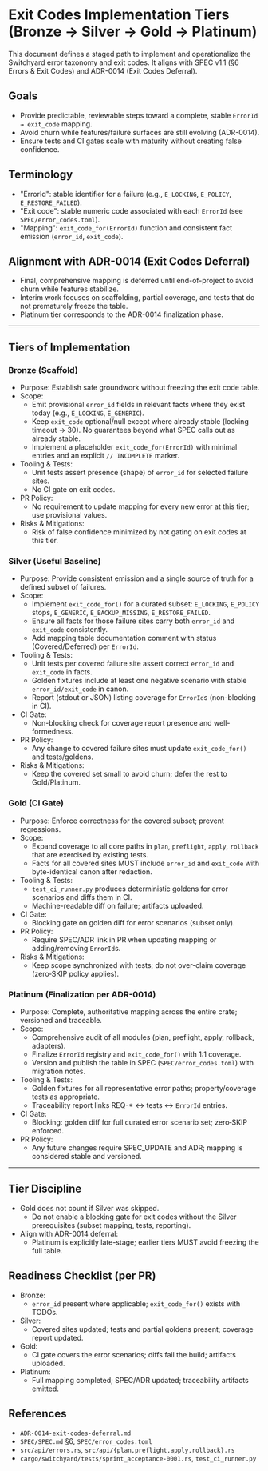# Exit Codes Implementation Tiers (Bronze → Silver → Gold → Platinum)

This document defines a staged path to implement and operationalize the Switchyard error taxonomy and exit codes.
It aligns with SPEC v1.1 (§6 Errors & Exit Codes) and ADR-0014 (Exit Codes Deferral).

## Goals

- Provide predictable, reviewable steps toward a complete, stable `ErrorId → exit_code` mapping.
- Avoid churn while features/failure surfaces are still evolving (ADR-0014).
- Ensure tests and CI gates scale with maturity without creating false confidence.

## Terminology

- "ErrorId": stable identifier for a failure (e.g., `E_LOCKING`, `E_POLICY`, `E_RESTORE_FAILED`).
- "Exit code": stable numeric code associated with each `ErrorId` (see `SPEC/error_codes.toml`).
- "Mapping": `exit_code_for(ErrorId)` function and consistent fact emission (`error_id`, `exit_code`).

## Alignment with ADR-0014 (Exit Codes Deferral)

- Final, comprehensive mapping is deferred until end-of-project to avoid churn while features stabilize.
- Interim work focuses on scaffolding, partial coverage, and tests that do not prematurely freeze the table.
- Platinum tier corresponds to the ADR-0014 finalization phase.

---

## Tiers of Implementation

### Bronze (Scaffold)

- Purpose: Establish safe groundwork without freezing the exit code table.
- Scope:
  - Emit provisional `error_id` fields in relevant facts where they exist today (e.g., `E_LOCKING`, `E_GENERIC`).
  - Keep `exit_code` optional/null except where already stable (locking timeout → 30). No guarantees beyond what SPEC calls out as already stable.
  - Implement a placeholder `exit_code_for(ErrorId)` with minimal entries and an explicit `// INCOMPLETE` marker.
- Tooling & Tests:
  - Unit tests assert presence (shape) of `error_id` for selected failure sites.
  - No CI gate on exit codes.
- PR Policy:
  - No requirement to update mapping for every new error at this tier; use provisional values.
- Risks & Mitigations:
  - Risk of false confidence minimized by not gating on exit codes at this tier.

### Silver (Useful Baseline)

- Purpose: Provide consistent emission and a single source of truth for a defined subset of failures.
- Scope:
  - Implement `exit_code_for()` for a curated subset: `E_LOCKING`, `E_POLICY` stops, `E_GENERIC`, `E_BACKUP_MISSING`, `E_RESTORE_FAILED`.
  - Ensure all facts for those failure sites carry both `error_id` and `exit_code` consistently.
  - Add mapping table documentation comment with status (Covered/Deferred) per `ErrorId`.
- Tooling & Tests:
  - Unit tests per covered failure site assert correct `error_id` and `exit_code` in facts.
  - Golden fixtures include at least one negative scenario with stable `error_id/exit_code` in canon.
  - Report (stdout or JSON) listing coverage for `ErrorId`s (non-blocking in CI).
- CI Gate:
  - Non-blocking check for coverage report presence and well-formedness.
- PR Policy:
  - Any change to covered failure sites must update `exit_code_for()` and tests/goldens.
- Risks & Mitigations:
  - Keep the covered set small to avoid churn; defer the rest to Gold/Platinum.

### Gold (CI Gate)

- Purpose: Enforce correctness for the covered subset; prevent regressions.
- Scope:
  - Expand coverage to all core paths in `plan`, `preflight`, `apply`, `rollback` that are exercised by existing tests.
  - Facts for all covered sites MUST include `error_id` and `exit_code` with byte-identical canon after redaction.
- Tooling & Tests:
  - `test_ci_runner.py` produces deterministic goldens for error scenarios and diffs them in CI.
  - Machine-readable diff on failure; artifacts uploaded.
- CI Gate:
  - Blocking gate on golden diff for error scenarios (subset only).
- PR Policy:
  - Require SPEC/ADR link in PR when updating mapping or adding/removing `ErrorId`s.
- Risks & Mitigations:
  - Keep scope synchronized with tests; do not over-claim coverage (zero‑SKIP policy applies).

### Platinum (Finalization per ADR-0014)

- Purpose: Complete, authoritative mapping across the entire crate; versioned and traceable.
- Scope:
  - Comprehensive audit of all modules (plan, preflight, apply, rollback, adapters).
  - Finalize `ErrorId` registry and `exit_code_for()` with 1:1 coverage.
  - Version and publish the table in SPEC (`SPEC/error_codes.toml`) with migration notes.
- Tooling & Tests:
  - Golden fixtures for all representative error paths; property/coverage tests as appropriate.
  - Traceability report links REQ-* ↔ tests ↔ `ErrorId` entries.
- CI Gate:
  - Blocking: golden diff for full curated error scenario set; zero‑SKIP enforced.
- PR Policy:
  - Any future changes require SPEC_UPDATE and ADR; mapping is considered stable and versioned.

---

## Tier Discipline

- Gold does not count if Silver was skipped.
  - Do not enable a blocking gate for exit codes without the Silver prerequisites (subset mapping, tests, reporting).
- Align with ADR-0014 deferral:
  - Platinum is explicitly late-stage; earlier tiers MUST avoid freezing the full table.

## Readiness Checklist (per PR)

- Bronze:
  - `error_id` present where applicable; `exit_code_for()` exists with TODOs.
- Silver:
  - Covered sites updated; tests and partial goldens present; coverage report updated.
- Gold:
  - CI gate covers the error scenarios; diffs fail the build; artifacts uploaded.
- Platinum:
  - Full mapping completed; SPEC/ADR updated; traceability artifacts emitted.

## References

- `ADR-0014-exit-codes-deferral.md`
- `SPEC/SPEC.md` §6, `SPEC/error_codes.toml`
- `src/api/errors.rs`, `src/api/{plan,preflight,apply,rollback}.rs`
- `cargo/switchyard/tests/sprint_acceptance-0001.rs`, `test_ci_runner.py`
